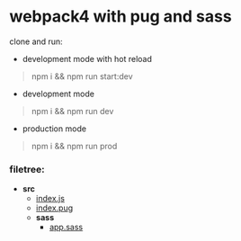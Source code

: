 # webpack4 with pug and sass

clone and run:
- development mode with hot reload
>npm i && npm run start:dev
- development mode
>npm i && npm run dev
- production mode
>npm i && npm run prod

### filetree:
- __src__
  - [index.js](src/index.js)
  - [index.pug](src/index.pug)
  - __sass__
    - [app.sass](src/sass/app.sass)